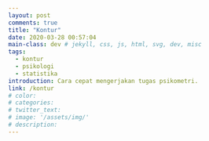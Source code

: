```yaml
---
layout: post
comments: true
title: "Kontur"
date: 2020-03-28 00:57:04
main-class: dev # jekyll, css, js, html, svg, dev, misc
tags:
  - kontur
  - psikologi
  - statistika
introduction: Cara cepat mengerjakan tugas psikometri.
link: /kontur
# color:
# categories:
# twitter_text:
# image: '/assets/img/'
# description:
---
```

